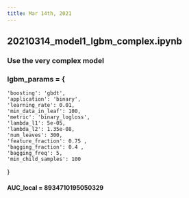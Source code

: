 ```yaml
---
title: Mar 14th, 2021
---
```


## 20210314_model1_lgbm_complex.ipynb
### Use the very complex model
### lgbm_params = {
    'boosting': 'gbdt',          
    'application': 'binary',     
    'learning_rate': 0.01,      
    'min_data_in_leaf': 100,      
    'metric': 'binary_logloss', 
    'lambda_l1': 5e-05, 
    'lambda_l2': 1.35e-08, 
    'num_leaves': 300, 
    'feature_fraction': 0.75 ,
    'bagging_fraction': 0.4 ,
    'bagging_freq': 5, 
    'min_child_samples': 100
}
#### AUC_local = 8934710195050329
###
